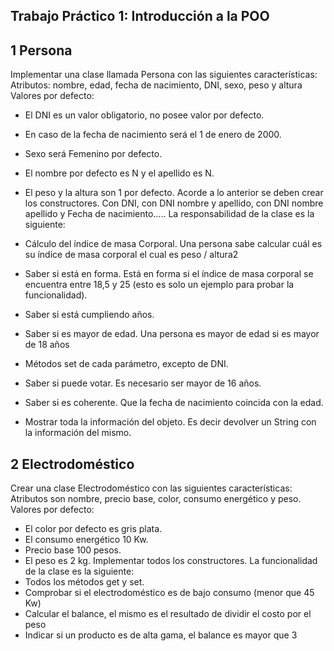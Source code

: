 ## Trabajo Práctico 1: Introducción a la POO

## 1 Persona

Implementar una clase llamada Persona con las siguientes características:
Atributos: nombre, edad, fecha de nacimiento, DNI, sexo, peso y altura
Valores por defecto:
- El DNI es un valor obligatorio, no posee valor por defecto.
- En caso de la fecha de nacimiento será el 1 de enero de 2000.
- Sexo será Femenino por defecto.
- El nombre por defecto es N y el apellido es N.
- El peso y la altura son 1 por defecto.
Acorde a lo anterior se deben crear los constructores. Con DNI, con DNI nombre y
apellido, con DNI nombre apellido y Fecha de nacimiento…..
La responsabilidad de la clase es la siguiente:
- Cálculo del índice de masa Corporal. Una persona sabe calcular cuál es su índice
de masa corporal el cual es peso / altura2

- Saber si está en forma. Está en forma si el índice de masa corporal se encuentra
entre 18,5 y 25 (esto es solo un ejemplo para probar la funcionalidad).
- Saber si está cumpliendo años.
- Saber si es mayor de edad. Una persona es mayor de edad si es mayor de 18
años
- Métodos set de cada parámetro, excepto de DNI.
- Saber si puede votar. Es necesario ser mayor de 16 años.
- Saber si es coherente. Que la fecha de nacimiento coincida con la edad.
- Mostrar toda la información del objeto. Es decir devolver un String con la
información del mismo.

## 2 Electrodoméstico

Crear una clase Electrodoméstico con las siguientes características:
Atributos son nombre, precio base, color, consumo energético y peso.
Valores por defecto:
- El color por defecto es gris plata.
- El consumo energético 10 Kw.
- Precio base 100 pesos.
- El peso es 2 kg.
Implementar todos los constructores.
La funcionalidad de la clase es la siguiente:
- Todos los métodos get y set.
- Comprobar si el electrodoméstico es de bajo consumo (menor que 45 Kw)
- Calcular el balance, el mismo es el resultado de dividir el costo por el peso
- Indicar si un producto es de alta gama, el balance es mayor que 3


